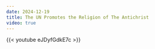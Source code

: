 ```yaml
---
date: 2024-12-19
title: The UN Promotes the Religion of The Antichrist
video: true
---
```



{{< youtube eJDyfGdkE7c >}}
